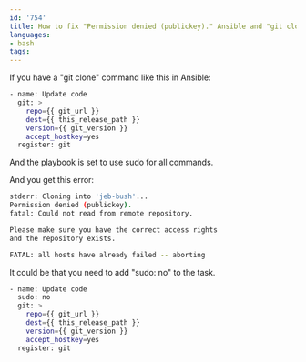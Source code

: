 ```yaml
---
id: '754'
title: How to fix "Permission denied (publickey)." Ansible and "git clone" issue
languages:
- bash
tags:
---
```

If you have a "git clone" command like this in Ansible:


```bash
- name: Update code
  git: >
    repo={{ git_url }}
    dest={{ this_release_path }}
    version={{ git_version }}
    accept_hostkey=yes
  register: git
```
    

And the playbook is set to use sudo for all commands.

And you get this error:


```bash
stderr: Cloning into 'jeb-bush'...
Permission denied (publickey).
fatal: Could not read from remote repository.

Please make sure you have the correct access rights
and the repository exists.

FATAL: all hosts have already failed -- aborting
```
    

It could be that you need to add "sudo: no" to the task.


```bash
- name: Update code
  sudo: no
  git: >
    repo={{ git_url }}
    dest={{ this_release_path }}
    version={{ git_version }}
    accept_hostkey=yes
  register: git
```
    

